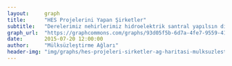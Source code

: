 ```yaml
---
layout:     graph
title:      "HES Projelerini Yapan Şirketler"
subtitle:   "Derelerimiz nehirlerimiz hidroelektrik santral yapılsın diye hangi şirketlere verilmekte"
graph_url:  "https://graphcommons.com/graphs/93d05f5b-6d7a-4fe7-9559-4177d67092e7"
date:       2015-07-20 12:00:00
author:     "Mülksüzleştirme Ağları"
header-img: "img/graphs/hes-projeleri-sirketler-ag-haritasi-mulksuzlestirme-graphcommons.jpg"
---
```

